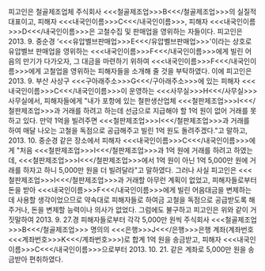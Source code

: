 피고인은 철골제조업체 주식회사 <<<철골제조업>>>B<<</철골제조업>>>의 실질적 대표이고, 피해자 <<<내국인이름>>>C<<</내국인이름>>>, 피해자 <<<내국인이름>>>D<<</내국인이름>>>은 고철수집 및 판매업을 영위하는 자들이다.
피고인은 2013. 9. 중순경 ‘<<<유압벨브판매업>>>E<<</유압벨브판매업>>>'이라는 상호로 유압벨브 판매업을 영위하는 <<<내국인이름>>>F<<</내국인이름>>>에게 빌린 어음의 만기가 다가오자, 그 대금을 마련하기 위하여 <<<내국인이름>>>F<<</내국인이름>>>에게 고철업을 영위하는 피해자들을 소개해 줄 것을 부탁하였다.
이에 피고인은 2013. 9. 부산 사상구 <<<구아래주소>>>G<<</구아래주소>>>에 있는 피해자 <<<내국인이름>>>C<<</내국인이름>>>이 운영하는 <<<사무실>>>H<<</사무실>>> 사무실에서, 피해자들에게 "내가 포항에 있는 철판생산업체 <<<철판제조업>>>I<<</철판제조업>>>과 거래를 하려고 하는데 선금으로 지급해야 할 1억 원이 없어 거래를 못하고 있다. 만약 1억을 빌려주면 <<<철판제조업>>>I<<</철판제조업>>>과 거래를 하여 매달 나오는 고철을 독점으로 공급해주고 빌린 1억 원도 돌려주겠다."고 말하고, 2013. 10. 중순경 같은 장소에서 피해자 <<<내국인이름>>>C<<</내국인이름>>>에게 "처음 <<<철판제조업>>>I<<</철판제조업>>>과 1억 원에 거래를 하려고 하였는데, <<<철판제조업>>>I<<</철판제조업>>>에서 1억 원이 아닌 1억 5,000만 원에 거래를 하자고 하니 5,000만 원을 더 빌려달라"고 말하였다.
그러나 사실 피고인은 <<<철판제조업>>>I<<</철판제조업>>>과 거래할 아무런 계획이 없었고, 피해자들로부터 돈을 받아 <<<내국인이름>>>F<<</내국인이름>>>에게 빌린 어음대금을 변제하는데 사용할 생각이었으므로 약속대로 피해자들로 하여금 고철을 독점으로 공급받도록 해주거나, 돈을 변제할 능력이나 의사가 없었다.
그럼에도 불구하고 피고인은 위와 같이 거짓말하여 2013. 9. 27.경 피해자들로부터 각각 5,000만 원씩 주식회사 <<<철골제조업>>>B<<</철골제조업>>> 명의의 <<<은행>>>J<<</은행>>>은행 계좌(계좌번호 <<<계좌번호>>>K<<</계좌번호>>>)로 합계 1억 원을 송금받고, 피해자 <<<내국인이름>>>C<<</내국인이름>>>으로부터 2013. 10. 21. 같은 계좌로 5,000만 원을 송금받아 편취하였다.
